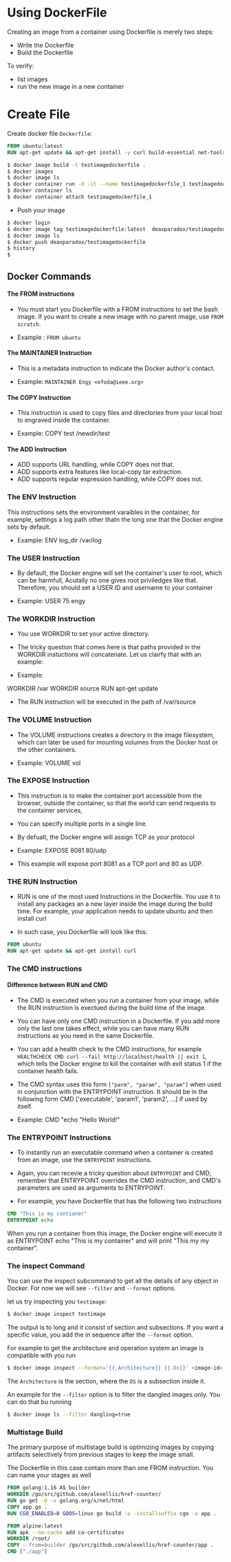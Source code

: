 # Using DockerFile

Creating an image from a container using Dockerfile is merely two steps:

- Write the Dockerfile
- Build the Dockerfile


To verify:

- list images
- run the new image in a new container 


# Create File

Create docker file `Dockerfile`:

```Dockerfile
FROM ubuntu:latest
RUN apt-get update && apt-get install -y curl build-essential net-tools 
```

```bash
$ docker image build -t testimagedockerfile .
$ docker images 
$ docker image ls
$ docker container run -d -it --name testimagedockerfile_1 testimagedockerfile /bin/bash
$ docker container ls
$ docker container attach testimagedockerfile_1 
```

- Push your image

```bash
$ docker login
$ docker image tag testimagedockerfile:latest  deaxparadox/testimagedockerfile
$ docker image ls
$ docker push deaxparadox/testimagedockerfile
$ history
$
```

## Docker Commands

#### The FROM instructions

- You must start you Dockerfile with a FROM instructions to set the bash image. If you want to create a new image with no parent image, use `FROM scratch`.

- Example : `FROM ubuntu`

#### The MAINTAINER Instruction

- This is a metadata instruction to indicate the Docker author's contact.

- Example: `MAINTAINER Engy <efoda@ieee.org>`

#### The COPY Instruction

- This instruction is used to copy files and directories from your local host to engraved inside the container.

- Example: COPY test /newdir/test

#### The ADD Instruction

- ADD supports URL handling, while COPY does not that.
- ADD supports extra features like local-copy tar extraction.
- ADD supports regular expression handling, while COPY does not.

### The ENV Instruction

This instructions sets the environment varaibles in the container, for example, settings a log path other thatn the long one that the Docker engine sets by default.

- Example: ENV log_dir /var/log

### The USER Instruction

- By default, the Docker engine will set the container's user to root, which can be harmfull, Acutally no one gives root priviledges like that. Therefore, you should set a USER ID and username to your container

- Example: USER 75 engy

### The WORKDIR Instruction

- You use WORKDIR to set your active directory.

- The tricky question that comes here is that paths provided in the WORKDIR instuctions will concatenate. Let us clairfy that with an example:

- Example:

WORKDIR /var
WORKDIR source
RUN apt-get update

- The RUN instruction will be executed in the path of /var/source

### The VOLUME Instruction

- The VOLUME instructions creates a directory in the image filesystem, which can later be used for mounting volumes from the Docker host or the other containers.

- Example: VOLUME vol

### The EXPOSE Instruction

- This instruction is to make the container port accessible from the browser, outside the container, so that the world can send requests to the container services, 

- You can specify multiple ports in a single line.

- By defualt, the Docker engine will assign TCP as your protocol

- Example: EXPOSE 8081 80/udp

- This example will expose port 8081 as a TCP port and 80 as UDP.

### THE RUN Instruction 

- RUN is one of the most used Instructions in the Dockerfile. You use it to install any packages an a new layer inside the image during the build time. For example, your application needs to update ubuntu and then install curl

- In such case, you Dockerfile will look like this:

```Dockerfile
FROM ubuntu 
RUN apt-get update && apt-get install curl
```

### The CMD instructions

#### Difference between RUN and CMD

- The CMD is executed when you run a container from your image, while the RUN instruction is exectued during the build time of the image.

- You can have only one CMD instruction in a Dockerfile. If you add more only the last one takes effect, while you can have many RUN instructions as you need in the same Dockerfile.

- You can add a health check to the CMD instructions, for example `HEALTHCHECK CMD curl --fail http://localhost/health || exit 1`, which tells the Docker engine to kill the container with exit status 1 if the container health fails.

- The CMD syntax uses this form `["parm", "param", "param"]` when used in conjunction with the ENTRYPOINT instruction. It should be in the following form CMD ['executable', 'param1', 'param2', ...] if used by itself.

- Example: CMD "echo "Hello World!"

### The ENTRYPOINT Instructions

- To instantly run an executable command when a container is created from an image, use the `ENTRYPOINT` instructions.

- Again, you can recevie a tricky question about `ENTRYPOINT` and CMD; remember that ENTRYPOINT overrides the CMD instruction, and CMD's parameters are used as arguments to ENTRYPOINT.

- For example, you have Dockerfile that has the following two instructions

```Dockerfile
CMD "This is my contianer"
ENTRYPOINT echo
```

When you run a container from this image, the Docker engine will execute it as ENTRYPOINT echo "This is my container" and will print "This my my container".

### The inspect Command

You can use the inspect subcommand to get all the details of any object in Docker. For now we will see `--filter` and `--format` options.

let us try inspecting you `testimage`:

```bash
$ docker image inspect testimage
```

The output is to long and it consist of section and subsections. If you want a specific value, you add the in sequence after the `--format` option.

For example to get the architecture and operation system an image is compatible with you run 

```bash
$ docker image inspect --format='{{.Architecture}} {{.Os}}' <image-id>
```

The `Architecture` is the section, where the `OS` is a subsection inside it.

An example for the `--filter` option is to filter the dangled images only. You can do that bu running 

```bash
$ docker image ls --filter dangling=true
```

### Multistage Build

The primary purpose of multistage build is optimizing images by copying artifacts selectively from previous stages to keep the image small. 

The Dockerfile in this case contain more than one FROM instruction. You can name your stages as well


```Dockerfile
FROM golang:1.16 AS builder
WORKDIR /go/src/github.com/alexellis/href-counter/
RUN go get -d -v golang.org/x/net/html
COPY app.go .
RUN CGO_ENABLED=0 GOOS=linux go build -a -installsuffix cgo -o app .

FROM alpine:latest
RUN apk --no-cache add ca-certificates
WORKDIR /root/
COPY --from=builder /go/src/github.com/alexellis/href-counter/app .
CMD ["./app"]

```